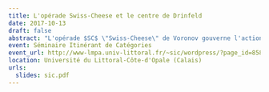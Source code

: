 ```yaml
---
title: L'opérade Swiss-Cheese et le centre de Drinfeld
date: 2017-10-13
draft: false
abstract: "L'opérade $SC$ \"Swiss-Cheese\" de Voronov gouverne l'action d'une algèbre $D_2$ sur une algèbre $D_1$, où $D_n$ est l'opérade des petits $n$-disques. Dans cet exposé, j'expliquerai comment obtenir une opérade faiblement équivalente au groupoïde fondamental de $SC$ : un premier modèle en groupoïdes qui fait intervenir le centre de Drinfeld des catégories monoïdales, et un second modèle rationel qui utilise un associateur de Drinfeld. On comparera ce second modèle à l'opérade déduite de l'homologie $H(SC)$, la différence étant expliquée par la non-formalité de $SC$."
event: Séminaire Itinérant de Catégories
event_url: http://www-lmpa.univ-littoral.fr/~sic/wordpress/?page_id=858
location: Université du Littoral-Côte-d'Opale (Calais)
urls:
  slides: sic.pdf
---
```

